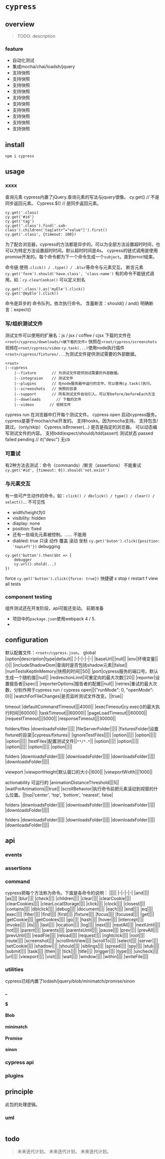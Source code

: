 # `cypress`

## overview
> TODO: description

### feature
- 自动化测试
- 集成mocha/chai/loadsh/jquery
- 支持快照
- 支持快照
- 支持快照
- 支持快照
- 支持快照
- 支持快照
- 支持快照
- 支持快照
- 支持快照
- 支持快照

## install
`npm i cypress`

## usage
### xxxx
查询元素
cypress内置了jQuery.查询元素的写法与jquery很像。
cy.get() // 不是同步返回元素。
Cypress.$() // 是同步返回元素。
```
cy.get('.class)
cy.get('#id')
cy.get('tag')
cy.get('.class').find('.sub-class').children('tag[attr^="value"]').first()
cy.get('.class', {timeout: 100})
```
为了配合浏览器，cypress的方法都是异步的。可以为全部方法设置超时时间，也可以为特定方法设置超时时间。默认超时时间是4s。
cypress的链式调用是使用promise开发的。每个命令都为下一个命令生成一个`subject`。直到error/结束。

命令链:使用`.click() / .type() / .blur`等命令与元素交互。
断言元素
`cy.get('form').should('have.class', 'class-name')`
有的命令不能链式调用。如：`cy.clearCookie()`
可以定义别名
```
cy.get('.class').as('myEle').click()
cy.get('@myEle').click()
```
命令是异步的
命令队列。依次执行命令。
含蓄断言：should() / and()
明确断言：expect()

### 写/组织测试文件
测试文件可以使用的扩展名：js / jsx / coffee / cjsx
下载的文件在`<root>/cypress/downloads/<被下载的文件>`
快照在`<root/cypress/screenshots`
视频在`<root/cypress/video`
`cy.task(...)`使用node执行插件
`<root>/cypress/fixtures/...`为测试文件提供测试需要的外部数据。
```
<root>
|--cypress
    |--fixture       // 为测试文件提供测试需要的外部数据。
    |--integraion    // 测试文件
    |--plugins       // 在node服务器中运行的文件。可以使用cy.task()执行。
    |--screenshots   // 快照的目录
    |--support       // 所有测试文件自动引入。可以写before/beforeEach方法
    |--downloads       // 下载的文件
    |--videos       // 视频文件

```
cypress run  在浏览器中打开每个测试文件。
cypress open 启动cypress服务。
cypress是基于mocha/chai开发的。
支持hooks。因为mocha支持。
支持包含/跳过。（only/skip）
Cypress.isBrowser(...) 是否是指定的浏览器。
可以动态编写测试文件的内容。
支持bdd(expect/should)/tdd(assert)
测试状态
    passed
    failed
    pending // it("desc") 无cb

### 可重试
有2种方法去测试：命令（commands）/断言（assertions）
不能重试
`cy.get('#id', {timeout: 0}).should('not.exist')`

### 与元素交互
有一些可产生动作的命令，如：`click() / dbclick() / type() / clear() / select()`...
不可见性
- width/height为0
- visibility: hidden
- diaplay: none
- position: fixed
- 还有一些祖先元素被控制。……
不能用
- diabled: true
只读
动作
覆盖
滚动
坐标
`cy.get('buton').click({position: 'topLeft'})`
debugging
```
cy.get('button').then($bt => {
    debugger
    cy.url().shold(...)
})
```
force
`cy.get('button').click({force: true})`
快捷键
s stop
r restart
f view all tests

### component testing
组件测试还在开发阶段，api可能还变动。
前期准备
- 项目中的`package.json`使用webpack 4 / 5.
- 















## configuration
默认配置文件：`<root>/cypress.json`。
global
|option|description|type|default||
|-|-|-|-|-|
|baseUrl|||null||
|env|环境变量||{}||
|includeShadowDom|查询时是否包括shadow元素||false||
|numTestsKeptInMemory|快照的时间||50||
|port|cypress服务的端口号。默认生成一个随机值||null||
|redirectionLimit|可重定向的最大次数||20||
|reporter|设置报告者||spec||
|reporterOptions|报告者的配置||null||
|retries|重试的最大次数，分别作用于cypress run / cypress open||{"runMode": 0, "openMode": 0}||
|watchForFileChanges|是否监听测试文件改变。||true||

timeout
|defaultCommandTimeout|||4000||
|execTimeout|cy.exec()的最大执行时间||60000||
|taskTimeout|||60000||
|pageLoadTimeout|||60000||
|requestTimeout|||5000||
|responseTimeout|||30000||

folders/files
|downloadsFolder|||||
|fileServerFolder|||||
|fixturesFolder|设置fixture的目录||cypress/fixtures||
|ignoreTestFiles|||||
|option|||||
|option|||||
|option|||||
|testFiles|配置测试文件||`**/*.*`||
|option|||||
|option|||||
|option|||||
|option|||||
|option|||||


folders
|downloadsFolder|||||
|downloadsFolder|||||
|downloadsFolder|||||
|downloadsFolder|||||

viewport
|viewportHeight|默认窗口的大小||600||
|viewportWidth|||1000||

actionability 可运行的
|animationDistanceThreshold|||5||
|waitForAnimations|||true||
|scrollBehavior|执行命令前把元素滚动到视窗的什么位置。||top|'center', 'top', 'bottom', 'nearest', false|

folders
|downloadsFolder|||||
|downloadsFolder|||||
|downloadsFolder|||||
|downloadsFolder|||||

folders
|downloadsFolder|||||
|downloadsFolder|||||
|downloadsFolder|||||
|downloadsFolder|||||

## api
### events


### assertions
### command
cypress把每个方法称为命令。下面是各命令的说明：
|||||
|-|-|-|-|
|and||||
|as||||
|blur||||
|check||||
|children||||
|clear||||
|clearCookie||||
|clearCookies||||
|clearLocalStorage||||
|click||||
|clock||||
|closest||||
|contains||||
|dblclick||||
|debug||||
|document||||
|each||||
|end||||
|eq||||
|exec||||
|filter||||
|find||||
|first||||
|fixture||||
|focus||||
|focused||||
|get||||
|getCookie||||
|getCookies||||
|go||||
|hash||||
|hover||||
|intercept||||
|invoke||||
|its||||
|last||||
|location||||
|log||||
|next||||
|nextAll||||
|nextUntil||||
|not||||
|parent||||
|parents||||
|parentsUntil||||
|pause||||
|prev||||
|prevAll||||
|prevUntil||||
|readFile||||
|reload||||
|request||||
|rightclick||||
|root||||
|route||||
|screenshot||||
|scrollIntoView||||
|scrollTo||||
|select||||
|server||||
|setCookie||||
|shadow||||
|should||||
|siblings||||
|spread||||
|spy||||
|stub||||
|submit||||
|task||||
|then||||
|tick||||
|title||||
|trigger||||
|type||||
|uncheck||||
|url||||
|viewport||||
|visit||||
|wait||||
|window||||
|within||||
|writeFile||||

### utilities
cypress已经内置了lodash/jquery/blob/minimatch/promise/sinon
#### _
#### $
#### Blob
#### minimatch
#### Promise
#### sinon

### cypress api
### plugins





## principle
此包的处理逻辑。

### uml
```
```

## todo
> 未来迭代计划。
> 未来迭代计划。
> 未来迭代计划。